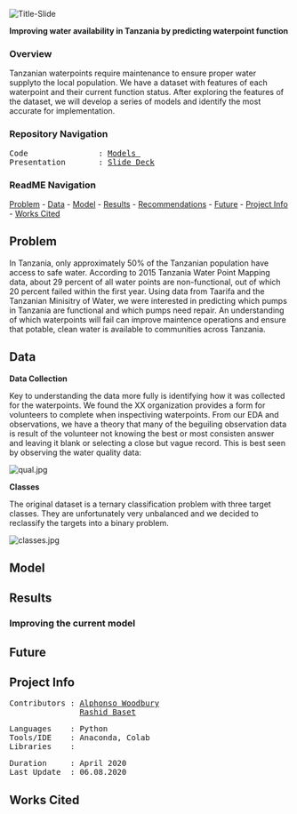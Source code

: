 ![Title-Slide](https://github.com/a-woodbury/Water_World/blob/master/Resources/ghfsplash.jpg)

**Improving water availability in Tanzania by predicting waterpoint function**

### Overview

Tanzanian waterpoints require maintenance to ensure proper water supplyto the local population. We have a dataset with features of each waterpoint and their current function status. After exploring the features of the dataset, we will develop a series of models and identify the most accurate for implementation. 

### Repository Navigation
<pre>
Code               : <a href=https://github.com/a-woodbury/Water_World/tree/master/Jupyter_Notebooks/Modeling>Models </a>
Presentation       : <a href=https://github.com/a-woodbury/Water_World/blob/master/Final_Presentation/Functionality_Prediction.pdf>Slide Deck</a>
</pre>

### ReadME Navigation

[Problem](https://github.com/a-woodbury/Glass_Half-full/blob/master/README.md#problem) - 
[Data](https://github.com/a-woodbury/Glass_Half-full#data) -
[Model](https://github.com/a-woodbury/Glass_Half-full#model) -
[Results](https://github.com/a-woodbury/Glass_Half-full#results) - 
[Recommendations](https://github.com/a-woodbury/Glass_Half-full#recommendations) - 
[Future](https://github.com/a-woodbury/Glass_Half-full#future) - 
[Project Info](https://github.com/a-woodbury/Glass_Half-full#project-info) -
[Works Cited](https://github.com/a-woodbury/Glass_Half-full#works-cited)



## Problem

In Tanzania, only approximately 50% of the Tanzanian population have access to safe water. According to 2015 Tanzania Water Point Mapping data, about 29 percent of all water points are non-functional, out of which 20 percent failed within the first year. Using data from Taarifa and the Tanzanian Minisitry of Water, we were interested in predicting which pumps in Tanzania are functional and which pumps need repair. An understanding of which waterpoints will fail can improve maintence operations and ensure that potable, clean water is available to communities across Tanzania.

## Data


**Data Collection**

Key to understanding the data more fully is identifying how it was collected for the waterpoints. We found the XX organization provides a form for volunteers to complete when inspectiving waterpoints. From our EDA and observations, we have a theory that many of the beguiling observation data is result of the volunteer not knowing the best or most consisten answer and leaving it blank or selecting a close but vague record. This is best seen by observing the water quality data:

![qual.jpg](https://github.com/a-woodbury/Glass_Half-full/blob/master/Images/water_status.png)

**Classes**

The original dataset is a ternary classification problem with three target classes. They are unfortunately very unbalanced and we decided to reclassify the targets into a binary problem. 

![classes.jpg](https://github.com/a-woodbury/Glass_Half-full/blob/master/Images/genrecounts.png)

## Model

## Results

### Improving the current model

## Future



## Project Info
<pre>
Contributors : <a href=https://github.com/a-woodbury>Alphonso Woodbury</a>
               <a href=https://github.com/rashidbaset>Rashid Baset</a>
</pre>

<pre>
Languages    : Python
Tools/IDE    : Anaconda, Colab
Libraries    : 
</pre>

<pre>
Duration     : April 2020
Last Update  : 06.08.2020
</pre>

## Works Cited
